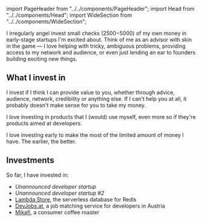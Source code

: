 import PageHeader from "../../components/PageHeader";
import Head from "../../components/Head";
import WideSection from "../../components/WideSection";

<PageHeader title="Angel Investing" mb={0}>
  <Head
    title="Investing – Max Stoiber (@mxstbr)"
    description=""
  />
</PageHeader>

I irregularly angel invest small checks ($2500-$5000) of my own money in early-stage startups I'm excited about. Think of me as an advisor with skin in the game — I love helping with tricky, ambiguous problems, providing access to my network and audience, or even just lending an ear to founders building exciting new things.

## What I invest in

I invest if I think I can provide value to you, whether through advice, audience, network, credibility or anything else. If I can't help you at all, it probably doesn't make sense for you to take my money.

I love investing in products that I (would) use myself, even more so if they're products aimed at developers.

I love investing early to make the most of the limited amount of money I have. The earlier, the better.

## Investments

So far, I have invested in:

- _Unannounced developer startup_
- _Unannounced developer startup #2_
- [Lambda Store](https://lambda.store), the serverless database for Redis
- [DevJobs.at](https://devjobs.at), a job matching service for developers in Austria
- [Mikafi](https://mikafi.com), a consumer coffee roaster
